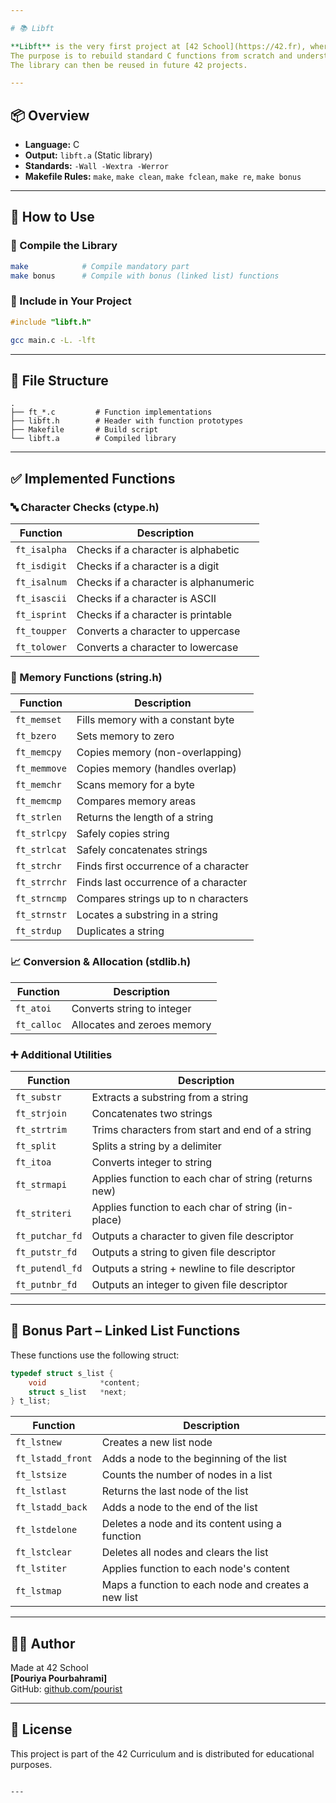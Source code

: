 ```yaml
---

# 📚 Libft

**Libft** is the very first project at [42 School](https://42.fr), where students create their own C standard library.  
The purpose is to rebuild standard C functions from scratch and understand how they work internally.  
The library can then be reused in future 42 projects.

---
```


## 📦 Overview

- **Language:** C  
- **Output:** `libft.a` (Static library)  
- **Standards:** `-Wall -Wextra -Werror`  
- **Makefile Rules:** `make`, `make clean`, `make fclean`, `make re`, `make bonus`

---

## 🧰 How to Use

### 🔨 Compile the Library

```bash
make            # Compile mandatory part
make bonus      # Compile with bonus (linked list) functions
```

### 🧪 Include in Your Project

```c
#include "libft.h"
```

```bash
gcc main.c -L. -lft
```

---

## 📁 File Structure

```
.
├── ft_*.c         # Function implementations
├── libft.h        # Header with function prototypes
├── Makefile       # Build script
└── libft.a        # Compiled library
```

---

## ✅ Implemented Functions

### 🔤 Character Checks (ctype.h)

| Function        | Description                            |
|----------------|----------------------------------------|
| `ft_isalpha`    | Checks if a character is alphabetic    |
| `ft_isdigit`    | Checks if a character is a digit       |
| `ft_isalnum`    | Checks if a character is alphanumeric  |
| `ft_isascii`    | Checks if a character is ASCII         |
| `ft_isprint`    | Checks if a character is printable     |
| `ft_toupper`    | Converts a character to uppercase      |
| `ft_tolower`    | Converts a character to lowercase      |

### 🧠 Memory Functions (string.h)

| Function        | Description                                 |
|----------------|---------------------------------------------|
| `ft_memset`     | Fills memory with a constant byte           |
| `ft_bzero`      | Sets memory to zero                         |
| `ft_memcpy`     | Copies memory (non-overlapping)             |
| `ft_memmove`    | Copies memory (handles overlap)             |
| `ft_memchr`     | Scans memory for a byte                     |
| `ft_memcmp`     | Compares memory areas                       |
| `ft_strlen`     | Returns the length of a string              |
| `ft_strlcpy`    | Safely copies string                        |
| `ft_strlcat`    | Safely concatenates strings                 |
| `ft_strchr`     | Finds first occurrence of a character       |
| `ft_strrchr`    | Finds last occurrence of a character        |
| `ft_strncmp`    | Compares strings up to n characters         |
| `ft_strnstr`    | Locates a substring in a string             |
| `ft_strdup`     | Duplicates a string                         |

### 📈 Conversion & Allocation (stdlib.h)

| Function        | Description                             |
|----------------|-----------------------------------------|
| `ft_atoi`       | Converts string to integer              |
| `ft_calloc`     | Allocates and zeroes memory             |

### ➕ Additional Utilities

| Function          | Description                                          |
|------------------|------------------------------------------------------|
| `ft_substr`       | Extracts a substring from a string                   |
| `ft_strjoin`      | Concatenates two strings                             |
| `ft_strtrim`      | Trims characters from start and end of a string      |
| `ft_split`        | Splits a string by a delimiter                       |
| `ft_itoa`         | Converts integer to string                           |
| `ft_strmapi`      | Applies function to each char of string (returns new)|
| `ft_striteri`     | Applies function to each char of string (in-place)   |
| `ft_putchar_fd`   | Outputs a character to given file descriptor         |
| `ft_putstr_fd`    | Outputs a string to given file descriptor            |
| `ft_putendl_fd`   | Outputs a string + newline to file descriptor        |
| `ft_putnbr_fd`    | Outputs an integer to given file descriptor          |

---

## 🌟 Bonus Part – Linked List Functions

These functions use the following struct:

```c
typedef struct s_list {
    void            *content;
    struct s_list   *next;
} t_list;
```

| Function           | Description                                        |
|-------------------|----------------------------------------------------|
| `ft_lstnew`        | Creates a new list node                           |
| `ft_lstadd_front`  | Adds a node to the beginning of the list          |
| `ft_lstsize`       | Counts the number of nodes in a list              |
| `ft_lstlast`       | Returns the last node of the list                 |
| `ft_lstadd_back`   | Adds a node to the end of the list                |
| `ft_lstdelone`     | Deletes a node and its content using a function   |
| `ft_lstclear`      | Deletes all nodes and clears the list             |
| `ft_lstiter`       | Applies function to each node's content           |
| `ft_lstmap`        | Maps a function to each node and creates a new list|

---

## 👨‍💻 Author

Made at 42 School  
**[Pouriya Pourbahrami]**  
GitHub: [github.com/pourist](https://github.com/pourist)

---

## 📜 License

This project is part of the 42 Curriculum and is distributed for educational purposes.
```

---
